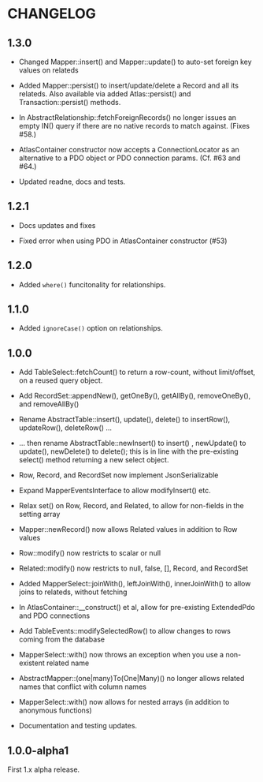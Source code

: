 # CHANGELOG

## 1.3.0

- Changed Mapper::insert() and Mapper::update() to auto-set foreign key values
  on relateds

- Added Mapper::persist() to insert/update/delete a Record and all its relateds.
  Also available via added Atlas::persist() and Transaction::persist() methods.

- In AbstractRelationship::fetchForeignRecords() no longer issues an empty IN()
  query if there are no native records to match against. (Fixes #58.)

- AtlasContainer constructor now accepts a ConnectionLocator as an alternative
  to a PDO object or PDO connection params. (Cf. #63 and #64.)

- Updated readne, docs and tests.

## 1.2.1

- Docs updates and fixes

- Fixed error when using PDO in AtlasContainer constructor (#53)

## 1.2.0

- Added `where()` funcitonality for relationships.

## 1.1.0

- Added `ignoreCase()` option on relationships.

## 1.0.0

- Add TableSelect::fetchCount() to return a row-count, without limit/offset,
  on a reused query object.

- Add RecordSet::appendNew(), getOneBy(), getAllBy(), removeOneBy(), and
  removeAllBy()

- Rename AbstractTable::insert(), update(), delete() to insertRow(),
  updateRow(), deleteRow() ...

- ... then rename AbstractTable::newInsert() to insert() , newUpdate() to
  update(), newDelete() to delete(); this is in line with the pre-existing
  select() method returning a new select object.

- Row, Record, and RecordSet now implement JsonSerializable

- Expand MapperEventsInterface to allow modifyInsert() etc.

- Relax set() on Row, Record, and Related, to allow for non-fields in the
  setting array

- Mapper::newRecord() now allows Related values in addition to Row values

- Row::modify() now restricts to scalar or null

- Related::modify() now restricts to null, false, [], Record, and RecordSet

- Added MapperSelect::joinWith(), leftJoinWith(), innerJoinWith() to allow
  joins to relateds, without fetching

- In AtlasContainer::__construct() et al, allow for pre-existing ExtendedPdo and
  PDO connections

- Add TableEvents::modifySelectedRow() to allow changes to rows coming from the
  database

- MapperSelect::with() now throws an exception when you use a non-existent
  related name

- AbstractMapper::(one|many)To(One|Many)() no longer allows related names that
  conflict with column names

- MapperSelect::with() now allows for nested arrays (in addition to anonymous
  functions)

- Documentation and testing updates.

## 1.0.0-alpha1

First 1.x alpha release.
